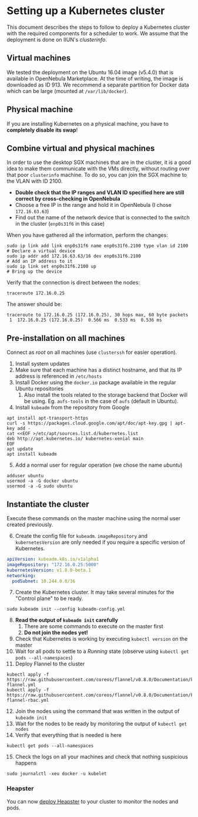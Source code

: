 # Setting up a Kubernetes cluster

This document describes the steps to follow to deploy a Kubernetes cluster with the required components for a scheduler to work.
We assume that the deployment is done on IIUN's _clusterinfo_.

## Virtual machines

We tested the deployment on the Ubuntu 16.04 image (v5.4.0) that is available in OpenNebula Marketplace. At the time of writing, the image is downloaded as ID 913.
We recommend a separate partition for Docker data which can be large (mounted at `/var/lib/docker`).

## Physical machine

If you are installing Kubernetes on a physical machine, you have to **completely disable its swap**!

## Combine virtual and physical machines

In order to use the desktop SGX machines that are in the cluster, it is a good idea to make them communicate with the VMs directly, without routing over that poor `clusterinfo` machine. To do so, you can join the SGX machine to the VLAN with ID 2100.

* **Double check that the IP ranges and VLAN ID specified here are still correct by cross-checking in OpenNebula**
* Choose a free IP in the range and hold it in OpenNebula (I chose `172.16.63.63`)
* Find out the name of the network device that is connected to the switch in the cluster (`enp0s31f6` in this case)

When you have gathered all the information, perform the changes:
```
sudo ip link add link enp0s31f6 name enp0s31f6.2100 type vlan id 2100  # Declare a virtual device
sudo ip addr add 172.16.63.63/16 dev enp0s31f6.2100                    # Add an IP address to it
sudo ip link set enp0s31f6.2100 up                                     # Bring up the device
```

Verify that the connection is direct between the nodes:
```
traceroute 172.16.0.25                               
```
The answer should be:
```
traceroute to 172.16.0.25 (172.16.0.25), 30 hops max, 60 byte packets
 1  172.16.0.25 (172.16.0.25)  0.566 ms  0.533 ms  0.536 ms
```

## Pre-installation on all machines

Connect as _root_ on all machines (use `clusterssh` for easier operation).

1. Install system updates
2. Make sure that each machine has a distinct hostname, and that its IP address is referenced in `/etc/hosts`
3. Install Docker using the `docker.io` package available in the regular Ubuntu repositories
    1. Also install the tools related to the storage backend that Docker will be using. Eg. `aufs-tools` in the case of `aufs` (default in Ubuntu).
4. Install `kubeadm` from the repository from Google
```
apt install apt-transport-https
curl -s https://packages.cloud.google.com/apt/doc/apt-key.gpg | apt-key add -
cat <<EOF >/etc/apt/sources.list.d/kubernetes.list
deb http://apt.kubernetes.io/ kubernetes-xenial main
EOF
apt update
apt install kubeadm
```
5. Add a normal user for regular operation (we chose the name _ubuntu_)
```
adduser ubuntu
usermod -a -G docker ubuntu
usermod -a -G sudo ubuntu
```

## Instantiate the cluster

Execute these commands on the master machine using the normal user created previously.

6. Create the config file for `kubeadm`. `imageRepository` and `kubernetesVersion` are only needed if you require a specific version of Kubernetes.
```yaml
apiVersion: kubeadm.k8s.io/v1alpha1
imageRepository: "172.16.0.25:5000"
kubernetesVersion: v1.8.0-beta.1
networking:
  podSubnet: 10.244.0.0/16
```
7. Create the Kubernetes cluster. It may take several minutes for the "Control plane" to be ready.
```
sudo kubeadm init --config kubeadm-config.yml
```
8. **Read the output of `kubeadm init` carefully**
    1. There are some commands to execute on the master first
    2. **Do not join the nodes yet!**
9. Check that Kubernetes is working by executing `kubectl version` on the master
10. Wait for all pods to settle to a _Running_ state (observe using `kubectl get pods --all-namespaces`)
11. Deploy Flannel to the cluster
```
kubectl apply -f https://raw.githubusercontent.com/coreos/flannel/v0.8.0/Documentation/kube-flannel.yml
kubectl apply -f https://raw.githubusercontent.com/coreos/flannel/v0.8.0/Documentation/kube-flannel-rbac.yml
```
12. Join the nodes using the command that was written in the output of `kubeadm init`
13. Wait for the nodes to be ready by monitoring the output of `kubectl get nodes`
14. Verify that everything that is needed is here
```
kubectl get pods --all-namespaces
```
15. Check the logs on all your machines and check that nothing suspicious happens
```
sudo journalctl -xeu docker -u kubelet
```

### Heapster

You can now [deploy Heapster](deploy-heapster.md) to your cluster to monitor the nodes and pods.

